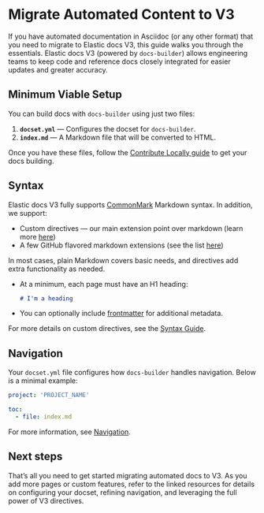 # Migrate Automated Content to V3

If you have automated documentation in Asciidoc (or any other format) that you need to migrate to Elastic docs V3, this guide walks you through the essentials. Elastic docs V3 (powered by `docs-builder`) allows engineering teams to keep code and reference docs closely integrated for easier updates and greater accuracy.

## Minimum Viable Setup

You can build docs with `docs-builder` using just two files:

1. **`docset.yml`** — Configures the docset for `docs-builder`.
2. **`index.md`** — A Markdown file that will be converted to HTML.

Once you have these files, follow the [Contribute Locally guide](../../contribute/locally.md) to get your docs building.

## Syntax

Elastic docs V3 fully supports [CommonMark](https://commonmark.org/) Markdown syntax. In addition, we support:

* Custom directives — our main extension point over markdown (learn more [here](../../syntax/md-extensions.md#directives))
* A few GitHub flavored markdown extensions (see the list [here](../../syntax/md-extensions.md#github-flavored-markdown))

In most cases, plain Markdown covers basic needs, and directives add extra functionality as needed.

- At a minimum, each page must have an H1 heading:
    ```markdown
    # I'm a heading
    ```
- You can optionally include [frontmatter](../../syntax/frontmatter.md) for additional metadata.

For more details on custom directives, see the [Syntax Guide](../../syntax/index.md).

## Navigation

Your `docset.yml` file configures how `docs-builder` handles navigation. Below is a minimal example:

```yaml
project: 'PROJECT_NAME'

toc:
  - file: index.md
```

For more information, see [Navigation](../../configure/content-set/navigation.md).

## Next steps

That’s all you need to get started migrating automated docs to V3. As you add more pages or custom features, refer to the linked resources for details on configuring your docset, refining navigation, and leveraging the full power of V3 directives.